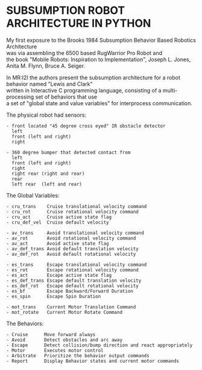 # SUBSUMPTION ROBOT ARCHITECTURE IN PYTHON  

My first exposure to the Brooks 1984 Subsumption Behavior Based Robotics Architecture  
was via assembling the 6500 based RugWarrior Pro Robot and  
the book "Mobile Robots: Inspiration to Implementation", Joseph L. Jones, Anita M. Flynn, Bruce A. Seiger.  

In MR:I2I the authors present the subsumption architecture for a robot behavior named "Lewis and Clark"  
written in Interactive C programming language, consisting of a multi-processing set of behaviors that use  
a set of "global state and value variables" for interprocess communication.  

The physical robot had sensors:
```
- front located "45 degree cross eyed" IR obstacle detector
  left
  front (left and right)
  right

- 360 degree bumper that detected contact from  
  left  
  front (left and right)
  right
  right rear (right and rear) 
  rear
  left rear  (left and rear)
```


The Global Variables:
```
- cru_trans    Cruise translational velocity command  
- cru_rot      Cruise rotational velocity command  
- cru_act      Cruise active state flag  
- cru_def_vel  Cruise default velocity   

- av_trans     Avoid translational velocity command  
- av_rot       Avoid rotational velocity command  
- av_act       Avoid active state flag  
- av_def_trans Avoid default translation velocity  
- av_def_rot   Avoid default rotational velocity  

- es_trans     Escape translational velocity command  
- es_rot       Escape rotational velocity command  
- es_act       Escape active state flag  
- es_def_trans Escape default translation velocity  
- es_def_rot   Escape default rotational velocity  
- es_bf        Escape Backward/Forward Duration  
- es_spin      Escape Spin Duration  

- mot_trans    Current Motor Translation Command  
- mot_rotate   Current Motor Rotate Command  
```

The Behaviors:
```
- Cruise      Move forward always  
- Avoid       Detect obstacles and arc away  
- Escape      Detect collision/bump direction and react appropriately  
- Motor       Executes motor control  
- Arbitrate   Prioritize the behavior output commands  
- Report      Display Behavior states and current motor commands  
```

